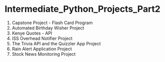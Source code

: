 # Intermediate_Python_Projects_Part2
1) Capstone Project - Flash Card Program
2) Automated Birthday Wisher Project
3) Kenye Quotes - API
4) ISS Overhead Notifier Project
5) The Trivia API and the Quizzler App Project
6) Rain Alert Application Project
7) Stock News Monitoring Project